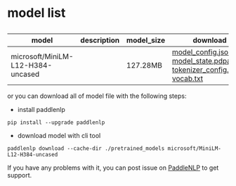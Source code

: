 #  model list

##  

| model  | description | model_size  | download         |
| --- | --- | --- | --- |
|microsoft/MiniLM-L12-H384-uncased|  | 127.28MB | [model_config.json](https://bj.bcebos.com/paddlenlp/models/community/microsoft/MiniLM-L12-H384-uncased/model_config.json)<br>[model_state.pdparams](https://bj.bcebos.com/paddlenlp/models/community/microsoft/MiniLM-L12-H384-uncased/model_state.pdparams)<br>[tokenizer_config.json](https://bj.bcebos.com/paddlenlp/models/community/microsoft/MiniLM-L12-H384-uncased/tokenizer_config.json)<br>[vocab.txt](https://bj.bcebos.com/paddlenlp/models/community/microsoft/MiniLM-L12-H384-uncased/vocab.txt) |

or you can download all of model file with the following steps:

* install paddlenlp

```shell
pip install --upgrade paddlenlp
```

* download model with cli tool

```shell
paddlenlp download --cache-dir ./pretrained_models microsoft/MiniLM-L12-H384-uncased
```

If you have any problems with it, you can post issue on [PaddleNLP](https://github.com/PaddlePaddle/PaddleNLP) to get support.

